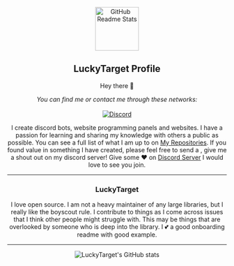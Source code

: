 <p align="center">
 <img width="100px" src="https://res.cloudinary.com/duagz2kjj/image/upload/v1613500749/a_35356623a114e3c696d781d23232008b_wo1ifa.gif" align="center" alt="GitHub Readme Stats" />
 <h2 align="center">LuckyTarget Profile</h2>
 <p align="center">Hey there 👋</p>
</p>

<p align="center">
    <i>You can find me or contact me through these networks:</i>
    <br/><br/>
    <a href="https://discord.gg/sQQFSnQhdt" target="_blank">
        <img src="https://img.shields.io/discord/793149744847257600?label=Discord%20Support%20Server&style=for-the-badge" alt="Discord" />
    </a>
</p>

<center>

I create discord bots, website programming panels and websites.  I have a passion for learning and sharing my knowledge with others a public as possible.  You can see a full list of what I am up to on [My Repositories](https://github.com/LuckyTarget?tab=repositories).  If you found value in something I have created, please feel free to send a , give me a shout out on my discord server! Give some ♥ on [Discord Server](https://discord.gg/sQQFSnQhdt) I would love to see you join.

---

### LuckyTarget

I love open source.  I am not a heavy maintainer of any large libraries, but I really like the boyscout rule.  I contribute to things as I come across issues that I think other people might struggle with.  This may be things that are overlooked by someone who is deep into the library.  I 💕 a good onboarding readme with good example.

---
  ![LuckyTarget's GitHub stats](https://github-readme-stats.vercel.app/api?username=luckytarget&show_icons=true&theme=chartreuse-dark)
